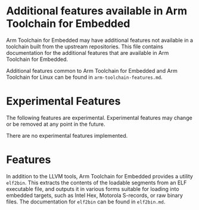 # Additional features available in Arm Toolchain for Embedded

Arm Toolchain for Embedded may have additional features not available
in a toolchain built from the upstream repositories. This file
contains documentation for the additional features that are available
in Arm Toolchain for Embedded.

Additional features common to Arm Toolchain for Embedded and Arm
Toolchain for Linux can be found in `arm-toolchain-features.md`.

# Experimental Features

The following features are experimental. Experimental features may
change or be removed at any point in the future.

There are no experimental features implemented.

# Features

In addition to the LLVM tools, Arm Toolchain for Embedded provides a
utility `elf2bin`. This extracts the contents of the loadable segments
from an ELF executable file, and outputs it in various forms suitable
for loading into embedded targets, such as Intel Hex, Motorola
S-records, or raw binary files. The documentation for `elf2bin` can be
found in `elf2bin.md`.
